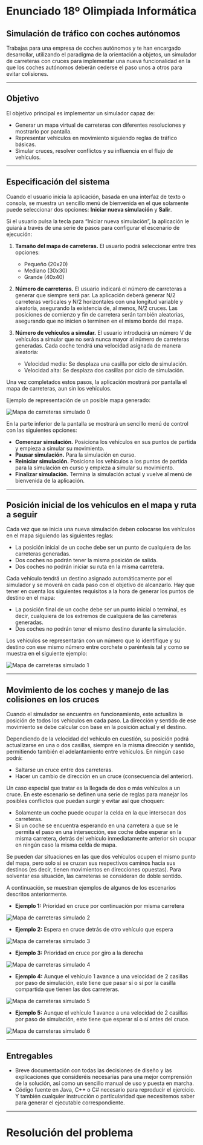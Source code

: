 # Enunciado 18º Olimpiada Informática
## Simulación de tráfico con coches autónomos

Trabajas para una empresa de coches autónomos y te han encargado desarrollar, utilizando el paradigma de la orientación a objetos, un simulador de carreteras con cruces para implementar una nueva funcionalidad en la que los coches autónomos deberán cederse el paso unos a otros para evitar colisiones.

---

## Objetivo

El objetivo principal es implementar un simulador capaz de:
- Generar un mapa virtual de carreteras con diferentes resoluciones y mostrarlo por pantalla.
- Representar vehículos en movimiento siguiendo reglas de tráfico básicas.
- Simular cruces, resolver conflictos y su influencia en el flujo de vehículos.

---

## Especificación del sistema

Cuando el usuario inicia la aplicación, basada en una interfaz de texto o consola, se muestra un sencillo menú de bienvenida en el que solamente puede seleccionar dos opciones: **Iniciar nueva simulación** y **Salir**.

Si el usuario pulsa la tecla para “Iniciar nueva simulación”, la aplicación le guiará a través de una serie de pasos para configurar el escenario de ejecución:

1. **Tamaño del mapa de carreteras.** El usuario podrá seleccionar entre tres opciones:
   - Pequeño (20x20)
   - Mediano (30x30)
   - Grande (40x40)

2. **Número de carreteras.**
   El usuario indicará el número de carreteras a generar que siempre será par. La aplicación deberá generar N/2 carreteras verticales y N/2 horizontales con una longitud variable y aleatoria, asegurando la existencia de, al menos, N/2 cruces. Las posiciones de comienzo y fin de carretera serán también aleatorias, asegurando que no inicien o terminen en el mismo borde del mapa.

3. **Número de vehículos a simular.**
   El usuario introducirá un número V de vehículos a simular que no será nunca mayor al número de carreteras generadas. Cada coche tendrá una velocidad asignada de manera aleatoria:
   - Velocidad media: Se desplaza una casilla por ciclo de simulación.
   - Velocidad alta: Se desplaza dos casillas por ciclo de simulación.

Una vez completados estos pasos, la aplicación mostrará por pantalla el mapa de carreteras, aun sin los vehículos.

Ejemplo de representación de un posible mapa generado:

![Mapa de carreteras simulado 0](/img/mapa00.png)

En la parte inferior de la pantalla se mostrará un sencillo menú de control con las siguientes opciones:
- **Comenzar simulación.** Posiciona los vehículos en sus puntos de partida y empieza a simular su movimiento.
- **Pausar simulación.** Para la simulación en curso.
- **Reiniciar simulación.** Posiciona los vehículos a los puntos de partida para la simulación en curso y empieza a simular su movimiento.
- **Finalizar simulación.** Termina la simulación actual y vuelve al menú de bienvenida de la aplicación.

---

## Posición inicial de los vehículos en el mapa y ruta a seguir

Cada vez que se inicia una nueva simulación deben colocarse los vehículos en el mapa siguiendo las siguientes reglas:
- La posición inicial de un coche debe ser un punto de cualquiera de las carreteras generadas.
- Dos coches no podrán tener la misma posición de salida.
- Dos coches no podrán iniciar su ruta en la misma carretera.

Cada vehículo tendrá un destino asignado automáticamente por el simulador y se moverá en cada paso con el objetivo de alcanzarlo. Hay que tener en cuenta los siguientes requisitos a la hora de generar los puntos de destino en el mapa:
- La posición final de un coche debe ser un punto inicial o terminal, es decir, cualquiera de los extremos de cualquiera de las carreteras generadas.
- Dos coches no podrán tener el mismo destino durante la simulación.

Los vehículos se representarán con un número que lo identifique y su destino con ese mismo número entre corchete o paréntesis tal y como se muestra en el siguiente ejemplo:  

![Mapa de carreteras simulado 1](/img/mapa01.png)

---

## Movimiento de los coches y manejo de las colisiones en los cruces

Cuando el simulador se encuentra en funcionamiento, este actualiza la posición de todos los vehículos en cada paso. La dirección y sentido de ese movimiento se debe calcular con base en la posición actual y el destino.

Dependiendo de la velocidad del vehículo en cuestión, su posición podrá actualizarse en una o dos casillas, siempre en la misma dirección y sentido, permitiendo también el adelantamiento entre vehículos. En ningún caso podrá:
- Saltarse un cruce entre dos carreteras.
- Hacer un cambio de dirección en un cruce (consecuencia del anterior).

Un caso especial que tratar es la llegada de dos o más vehículos a un cruce. En este escenario se definen una serie de reglas para manejar los posibles conflictos que puedan surgir y evitar así que choquen:
- Solamente un coche puede ocupar la celda en la que intersecan dos carreteras.
- Si un coche se encuentra esperando en una carretera a que se le permita el paso en una intersección, ese coche debe esperar en la misma carretera, detrás del vehículo inmediatamente anterior sin ocupar en ningún caso la misma celda de mapa.

Se pueden dar situaciones en las que dos vehículos ocupen el mismo punto del mapa, pero solo si se cruzan sus respectivos caminos hacia sus destinos (es decir, tienen movimientos en direcciones opuestas). Para solventar esa situación, las carreteras se consideran de doble sentido.

A continuación, se muestran ejemplos de algunos de los escenarios descritos anteriormente.

- **Ejemplo 1:** Prioridad en cruce por continuación por misma carretera

![Mapa de carreteras simulado 2](/img/mapa02.png)

- **Ejemplo 2:** Espera en cruce detrás de otro vehículo que espera

![Mapa de carreteras simulado 3](/img/mapa03.png)

- **Ejemplo 3:** Prioridad en cruce por giro a la derecha

![Mapa de carreteras simulado 4](/img/mapa04.png)

- **Ejemplo 4:** Aunque el vehículo 1 avance a una velocidad de 2 casillas por paso de simulación, este tiene que pasar sí o sí por la casilla compartida que tienen las dos carreteras.

![Mapa de carreteras simulado 5](/img/mapa05.png)

- **Ejemplo 5:** Aunque el vehículo 1 avance a una velocidad de 2 casillas por paso de simulación, este tiene que esperar sí o sí antes del cruce.

![Mapa de carreteras simulado 6](/img/mapa06.png)

---

## Entregables

- Breve documentación con todas las decisiones de diseño y las explicaciones que consideréis necesarias para una mejor comprensión de la solución, así como un sencillo manual de uso y puesta en marcha.
- Código fuente en Java, C++ o C# necesario para reproducir el ejercicio. Y también cualquier instrucción o particularidad que necesitemos saber para generar el ejecutable correspondiente.

---

# Resolución del problema

 